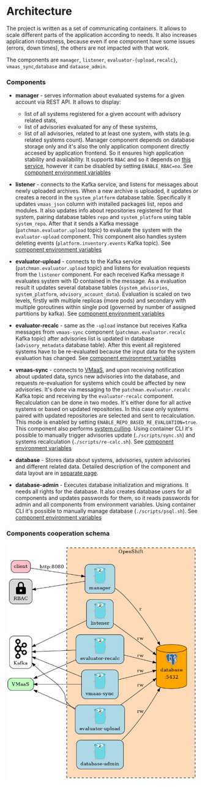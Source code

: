 # Architecture
The project is written as a set of communicating containers. It allows to scale different parts of the application
according to needs. It also increases application robustness, because even if one component have some issues (errors, down times), the others are not impacted with that work.

The components are `manager`, `listener`, `evaluator-{upload,recalc}`, `vmaas_sync`,`database` and
`dataase_admin`.

### Components
- **manager** - serves information about evaluated systems for a given account via REST API. It allows to display:
  - list of all systems registered for a given account with advisory related stats,
  - list of advisories evaluated for any of these systems,
  - list of all advisories, related to at least one system, with stats (e.g. related systems count).
Manager component depends on database storage only and it's also the only application component directly accesed by
application frontend. So it ensures high application stability and availability. It supports `RBAC` and so it depends
on [this service](https://github.com/RedHatInsights/insights-rbac), however it can be disabled by setting
`ENABLE_RBAC=no`. See [component environment variables](../../conf/manager.env)

- **listener** - connects to the Kafka service, and listens for messages about newly uploaded archives. When a new
archive is uploaded, it updates or creates a record in the `system_platform` database table. Specifically it updates
`vmaas_json` column with installed packages list, repos and modules. It also updates info about repositories registered
for that system, pairing database tables `repo` and `system_platform` using table `system_repo`. After that it sends a
Kafka message (`patchman.evaluator.upload` topic) to evaluate the system with the `evaluator-upload` component. This
component also handles system deleting events (`platform.inventory.events` Kafka topic).
See [component environment variables](../../conf/listener.env)

- **evaluator-upload** - connects to the Kafka service (`patchman.evaluator.upload` topic) and listens for evaluation
requests from the `listener` component. For each received Kafka message it evaluates system with ID contained in the
message. As a evaluation result it updates several database tables (`system_advisories`, `system_platform`,
`advisory_account_data`). Evaluation is scaled on two levels, firstly with multiple replicas (more pods) and secondary
with multiple goroutines within single pod (governed by number of assigned partitions by kafka).
See [component environment variables](../../conf/evaluator_upload.env)

- **evaluator-recalc** - same as the `-upload` instance but receives Kafka messages from `vmaas-sync` component
(`patchman.evaluator.recalc` Kafka topic) after advisories list is updated in database (`advisory_metadata` database
table). After this event all registered systems have to be re-evaluated because the input data for the system evaluation
has changed. See [component environment variables](../../conf/evaluator_recalc.env)

- **vmaas-sync** - connects to [VMaaS](https://github.com/RedHatInsights/vmaas), and upon receiving notification about
updated data, syncs new advisories into the database, and requests re-evaluation for systems which could be affected by
new advisories. It's done via messaging to the `patchman.evaluator.recalc` Kafka topic and receiving by the
`evaluator-recalc` component. Recalculation can be done in two modes. It's either done for all active systems or based
on updated repositories. In this case only systems paired with updated repositories are selected and sent to
recalculation. This mode is enabled by setting `ENABLE_REPO_BASED_RE_EVALUATION=true`.
This component also performs [system culling](../../vmaas_sync/system_culling.go).
Using container CLI it's possible to manually trigger advisories update (`./scripts/sync.sh`) and systems recalculation
(`./scripts/re-calc.sh`). See [component environment variables](../../conf/vmaas_sync.env)

- **database** - Stores data about systems, advisories, system advisories and different related data. Detailed
description of the component and data layout are in [separate page](database.md).

- **database-admin** - Executes database initialization and migrations. It needs all rights for the database. It also
creates database users for all components and updates passwords for them, so it reads passwords for admin and all
components from environment variables. Using container CLI it's possible to manually manage database
(`./scripts/psql.sh`). See [component environment variables](../../conf/database_admin.env)

### Components cooperation schema
![](graphics/schema.png)

